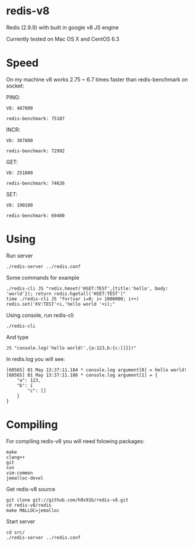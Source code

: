 redis-v8
========

Redis (2.9.9) with built in google v8 JS engine

Currently tested on Mac OS X and CentOS 6.3

Speed
=====

On my machine v8 works 2.75 ~ 6.7 times faster than redis-benchmark on socket:

PING: 
	
	V8: 487000
	
	redis-benchmark: 75187

INCR:
	
	V8: 307800
	
	redis-benchmark: 72992

GET:
	
	V8: 251800
	
	redis-benchmark: 74626

SET:
	
	V8: 190100
	
	redis-benchmark: 69400

Using
=====

Run server

	./redis-server ../redis.conf

Some commands for example

	./redis-cli JS "redis.hmset('HSET:TEST',{title:'hello', body: 'world'}); return redis.hgetall('HSET:TEST')"
	time ./redis-cli JS "for(var i=0; i< 1000000; i++) redis.set('KV:TEST'+i,'hello world '+i);"


Using console, run redis-cli
	
	./redis-cli

And type

	JS "console.log('hello world!',{a:123,b:{c:[]}})"
	
In redis.log you will see:

	[60565] 01 May 13:37:11.184 * console.log argument[0] = hello world!
	[60565] 01 May 13:37:11.186 * console.log argument[1] = {
		"a": 123,
		"b": {
			"c": []
		}
	}


Compiling
=========

For compiling redis-v8 you will need folowing packages:
	
	make
	clang++
	git
	svn
	vim-common
	jemalloc-devel

Get redis-v8 source

	git clone git://github.com/h0x91b/redis-v8.git
	cd redis-v8/redis
	make MALLOC=jemalloc

Start server

	cd src/
	./redis-server ../redis.conf
